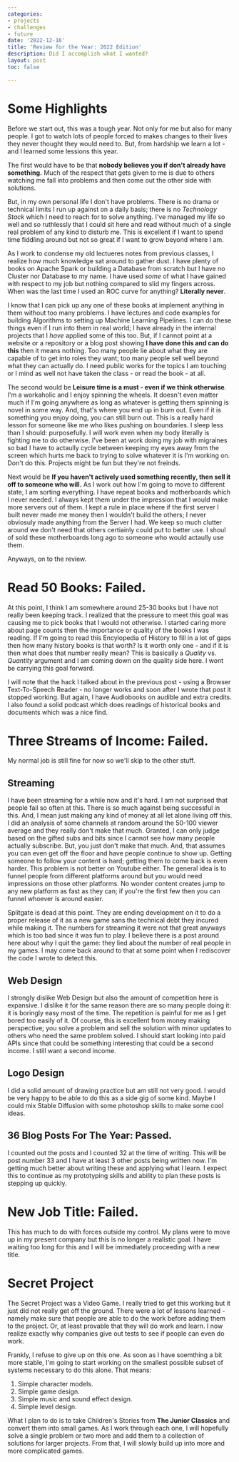 ```yaml
---
categories:
- projects
- challenges
- future
date: '2022-12-16'
title: 'Review for the Year: 2022 Edition'
description: Did I accomplish what I wanted?
layout: post
toc: false

---
```


# Some Highlights
Before we start out, this was a tough year. Not only for me but also for many people. I got to watch lots of people forced to makes changes to their lives they never thought they would need to. But, from hardship we learn a lot - and I learned some lessions this year.

The first would have to be that **nobody believes you if don't already have something.**
Much of the respect that gets given to me is due to others watching me fall into problems and then come out the other side with solutions.

But, in my own personal life I don't have problems. There is no drama or technical limits I run up against on a daily basis; there is no *Technology Stack* which I need to reach for to solve anything. I've managed my life so well and so ruthlessly that I could sit here and read without much of a single real problem of any kind to disturb me. This is excellent if I want to spend time fiddling around but not so great if I want to grow beyond where I am.

As I work to condense my old lectueres notes from previous classes, I realize how much knowledge sat around to gather dust. I have plenty of books on Apache Spark or building a Database from scratch but I have no Cluster nor Database to my name. I have used *some* of what I have gained with respect to my job but nothing compared to slid my fingers across. When was the last time I used an ROC curve for anything? **Literally never**.

I know that I can pick up any one of these books at implement anything in them without too many problems. I have lectures and code examples for building Algorithms to setting up Machine Learning Pipelines. I can do these things even if I run into them in real world; I have already in the internal projects that I *have* applied some of this too. But, if I cannot point at a website or a repository or a blog post showing **I have done this and can do this** then it means nothing. Too many people lie about what they are capable of to get into roles they want; too many people sell well beyond what they can actually do. I need public works for the topics I am touching or I mind as well not have taken the class - or read the book - at all.

The second would be **Leisure time is a must - even if we think otherwise**. I'm a workaholic and I enjoy spinning the wheels. It doesn't even matter much if I'm going anywhere as long as whatever is getting them spinning is novel in some way. And, that's where you end up in burn out. Even if it is something you enjoy doing, you can still burn out. This is a really hard lesson for someone like me who likes pushing on boundaries. I sleep less than I should: purposefully. I will work even when my body literally is fighting me to do otherwise. I've been at work doing my job with migraines so bad I have to actaully cycle between keeping my eyes away from the screen which hurts me back to trying to solve whatever it is I'm working on. Don't do this. Projects might be fun but they're not freinds.


Next would be **If you haven't actively used something recently, then sell it off to someone who will.** As I work out how I'm going to move to different state, I am sorting everything. I have repeat books and motherboards which I never needed. I always kept them under the impression that I would make more servers out of them. I kept a rule in place where if the first server I built never made me money then I wouldn't build the others; I never obviosuly made anything from the Server I had. We keep so much clutter around we don't need that others certiainly could put to better use. I shoul of sold these motherboards long ago to someone who would actaully use them.

Anyways, on to the review.

# Read 50 Books: Failed.
At this point, I think I am somewhere around 25-30 books but I have not really been keeping track. I realized that the pressure to meet this goal was causing me to pick books that I would not otherwise. I started caring more about page counts then the importance or quality of the books I was reading. If I'm going to read this Encylopedia of History to fill in a lot of gaps then how many history books is that worth? Is it worth only one - and if it is then what does that number really mean? This is basically a *Quality* vs. *Quantity* argument and I am coming down on the quality side here. I wont be carrying this goal forward.

I will note that the hack I talked about in the previous post - using a Browser Text-To-Speech Reader - no longer works and soon after I wrote that post it stopped working. But again, I have Audiobooks on audible and extra credits. I also found a solid podcast which does readings of historical books and documents which was a nice find.

# Three Streams of Income: Failed.
My normal job is still fine for now so we'll skip to the other stuff.

## Streaming
I have been streaming for a while now and it's hard. I am not surprised that people fail so often at this. There is so much against being successful in this. And, I mean just making any kind of money at all let alone living off this. I did an analysis of some channels at random around the 50-100 viewer average and they really don't make that much. Granted, I can only judge based on the gifted subs and bits since I cannot see how many people actually subscribe. But, you just don't make that much. And, that assumes you can even get off the floor and have people continue to show up. Getting someone to follow your content is hard; getting them to come back is even harder. This problem is not better on Youtube either. The general idea is to funnel people from different platforms around but you would need impressions on those other platforms. No wonder content creates jump to any new platform as fast as they can; if you're the first few then you can funnel whoever is around easier.

Splitgate is dead at this point. They are ending development on it to do a proper release of it as a new game sans the technical debt they incured while making it. The numbers for streaming it were not that great anyways which is too bad since it was fun to play. I believe there is a post around here about why I quit the game: they lied about the number of real people in my games. I may come back around to that at some point when I rediscover the code I wrote to detect this.

## Web Design
I strongly dislike Web Design but also the amount of competition here is expansive. I dislike it for the same reason there are so many people doing it: it is boringly easy most of the time. The repetition is painful for me as I get bored too easily of it. Of course, this is excellent from money making perspective; you solve a problem and sell the solution with minor updates to others who need the same problem solved. I should start looking into paid APIs since that could be something interesting that could be a second income. I still want a second income.

## Logo Design
I did a solid amount of drawing practice but am still not very good. I would be very happy to be able to do this as a side gig of some kind. Maybe I could mix Stable Diffusion with some photoshop skills to make some cool ideas.

## 36 Blog Posts For The Year: Passed.
I counted out the posts and I counted 32 at the time of writing. This will be post number 33 and I have at least 3 other posts being written now. I'm getting much better about writing these and applying what I learn. I expect this to continue as my prototyping skills and ability to plan these posts is stepping up quickly.

# New Job Title: Failed.
This has much to do with forces outside my control. My plans were to move up in my present company but this is no longer a realistic goal. I have waiting too long for this and I will be immediately proceeding with a new title.


# Secret Project
The Secret Project was a Video Game.
I really tried to get this working but it just did not really get off the ground. There were a lot of lessons learned - namely make sure that people are able to do the work before adding them to the project. Or, at least provable that they will do work and learn. I now realize exactly why companies give out tests to see if people can even do work.

Frankly, I refuse to give up on this one. As soon as I have soemthing a bit more stable, I'm going to start working on the smallest possible subset of systems necessary to do this alone. That means:
1. Simple character models.
2. Simple game design.
3. Simple music and sound effect design.
4. Simple level design.

What I plan to do is to take Children's Stories from **The Junior Classics** and convert them into small games. As I work through each one, I will hopefully solve a single problem or two more and add them to a collection of solutions for larger projects. From that, I will slowly build up into more and more complicated games.